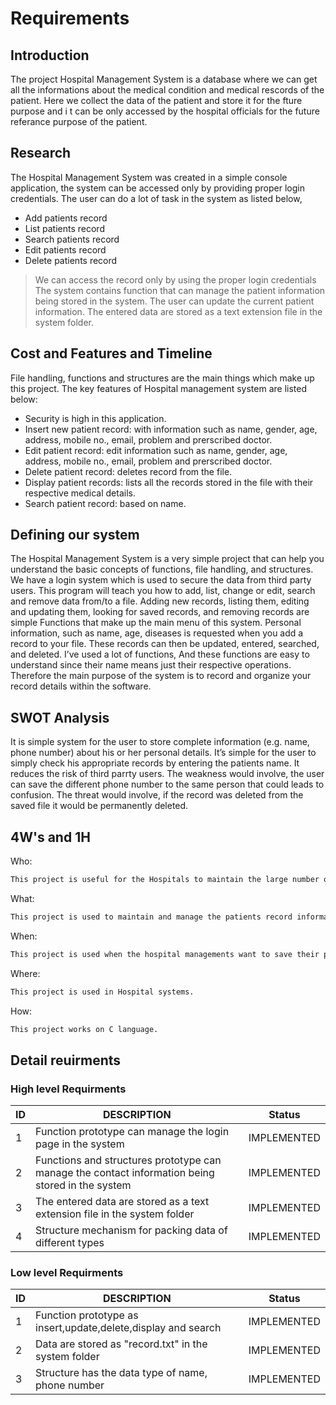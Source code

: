 # Requirements


## Introduction

The project Hospital Management System is a database where we can get all the informations about the medical condition and medical rescords of the patient. Here we collect the data of the patient and store it for the fture purpose and i t can be only accessed by the hospital officials for the future referance purpose of the patient.

## Research

The Hospital Management System was created in a simple console application, the system can be accessed only by providing proper login credentials. The user can do a lot of task in the system as listed below,

- Add patients record
- List patients record
- Search patients record
- Edit patients record
- Delete patients record

> We can access the record only by using the proper login credentials
> The system contains function that can manage the patient information being stored in the system.
> The user can update the current patient information.
>  The entered data are stored as a text extension file in the system folder.


## Cost and Features and Timeline

File handling, functions and structures are the main things which make up this project. The key features of Hospital management system are listed below:

- Security is high in this application.
- Insert new patient record: with information such as name, gender, age, address, mobile no., email, problem and prerscribed doctor.
- Edit patient record: edit information such as name, gender, age, address, mobile no., email, problem and prerscribed doctor.
- Delete patient record: deletes record from the file.
- Display patient records: lists all the records stored in the file with their respective medical details.
- Search patient record: based on name.

## Defining our system

The Hospital Management System is a very simple project that can help you understand the basic concepts of functions, file handling, and structures. We have a login system which is used to secure the data from third party users. This program will teach you how to add, list, change or edit, search and remove data from/to a file. Adding new records, listing them, editing and updating them, looking for saved records, and removing records are simple Functions that make up the main menu of this system. Personal information, such as name, age, diseases is requested when you add a record to your file. These records can then be updated, entered, searched, and deleted. I’ve used a lot of functions, And these functions are easy to understand since their name means just their respective operations. Therefore the main purpose of the system is to record and organize your record details within the software.

## SWOT Analysis

It is simple system for the user to store complete information (e.g. name, phone number) about his or her personal details. It’s simple for the user to simply check his appropriate  records by entering the patients name. It reduces the risk of third parrty users. The weakness would involve, the user can save the different phone number to the same person that could leads to confusion. The threat would involve, if the record was deleted from the saved file it would be permanently deleted. 

## 4W's and 1H

Who:
```sh
This project is useful for the Hospitals to maintain the large number of patients details.
```
What:
```sh
This project is used to maintain and manage the patients record information.
```
When:
```sh
This project is used when the hospital managements want to save their patients information.
```
Where:
```sh
This project is used in Hospital systems.
```
How:
```sh
This project works on C language.
```

## Detail reuirments
### High level Requirments

| ID | DESCRIPTION | Status |
| ------ | ------ | ------ |
| 1 | Function prototype can manage the login page in the system | IMPLEMENTED |
| 2 | Functions and structures prototype can manage the contact information being stored in the system | IMPLEMENTED |
| 3 |The entered data are stored as a text extension file in the system folder | IMPLEMENTED |
| 4 | Structure mechanism for packing data of different types | IMPLEMENTED |

### Low level Requirments

| ID | DESCRIPTION | Status |
| ------ | ------ | ------ |
| 1 |Function prototype as insert,update,delete,display and search| IMPLEMENTED |
| 2 | Data are stored as "record.txt" in the system folder | IMPLEMENTED |
| 3 | Structure has the data type of name, phone number | IMPLEMENTED |

